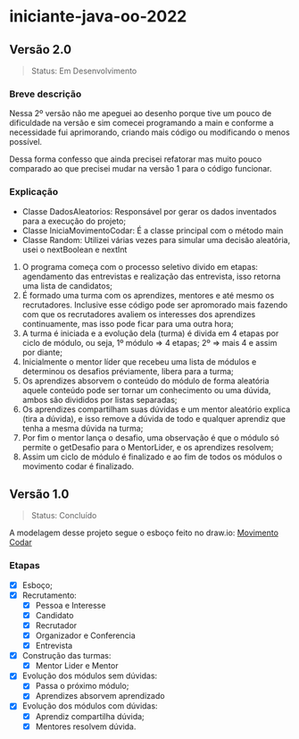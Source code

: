 # iniciante-java-oo-2022

## Versão 2.0
> Status: Em Desenvolvimento

### Breve descrição
Nessa 2º versão não me apeguei ao desenho porque tive um pouco de dificuldade na versão e sim comecei programando a main e conforme a necessidade fui aprimorando, criando mais código ou modificando o menos possível.

Dessa forma confesso que ainda precisei refatorar mas muito pouco comparado ao que precisei mudar na versão 1 para o código funcionar.

### Explicação
- Classe DadosAleatorios: Responsável por gerar os dados inventados para a execução do projeto;
- Classe IniciaMovimentoCodar: É a classe principal com o método main
- Classe Random: Utilizei várias vezes para simular uma decisão aleatória, usei o nextBoolean e nextInt

1. O programa começa com o processo seletivo divido em etapas: agendamento das entrevistas e realização das entrevista, isso retorna uma lista de candidatos;
2. É formado uma turma com os aprendizes, mentores e até mesmo os recrutadores. Inclusive esse código pode ser apromorado mais fazendo com que os recrutadores avaliem os interesses dos aprendizes continuamente, mas isso pode ficar para uma outra hora;
3. A turma é iniciada e a evolução dela (turma) é divida em 4 etapas por ciclo de módulo, ou seja, 1º módulo => 4 etapas; 2º => mais 4 e assim por diante;
4. Inicialmente o mentor líder que recebeu uma lista de módulos e determinou os desafios préviamente, libera para a turma;
5. Os aprendizes absorvem o conteúdo do módulo de forma aleatória aquele conteúdo pode ser tornar um conhecimento ou uma dúvida, ambos são divididos por listas separadas;
6. Os aprendizes compartilham suas dúvidas e um mentor aleatório explica (tira a dúvida), e isso remove a dúvida de todo e qualquer aprendiz que tenha a mesma dúvida na turma;
7. Por fim o mentor lança o desafio, uma observação é que o módulo só permite o getDesafio para o MentorLider, e os aprendizes resolvem;
8. Assim um ciclo de módulo é finalizado e ao fim de todos os módulos o movimento codar é finalizado.

## Versão 1.0
> Status: Concluído

A modelagem desse projeto segue o esboço feito no draw.io:
[Movimento Codar](https://drive.google.com/file/d/1JTykce0otRLihWIxCL6onYFPwS3FzOl_/view?usp=sharing)

### Etapas
- [x] Esboço;
- [x] Recrutamento:
    - [x] Pessoa e Interesse
    - [x] Candidato
    - [x] Recrutador
    - [x] Organizador e Conferencia
    - [x] Entrevista
- [x] Construção das turmas:
    - [x] Mentor Lider e Mentor
- [x] Evolução dos módulos sem dúvidas:
    - [x] Passa o próximo módulo;
    - [x] Aprendizes absorvem aprendizado
- [x] Evolução dos módulos com dúvidas:
    - [x] Aprendiz compartilha dúvida;
    - [x] Mentores resolvem dúvida.

